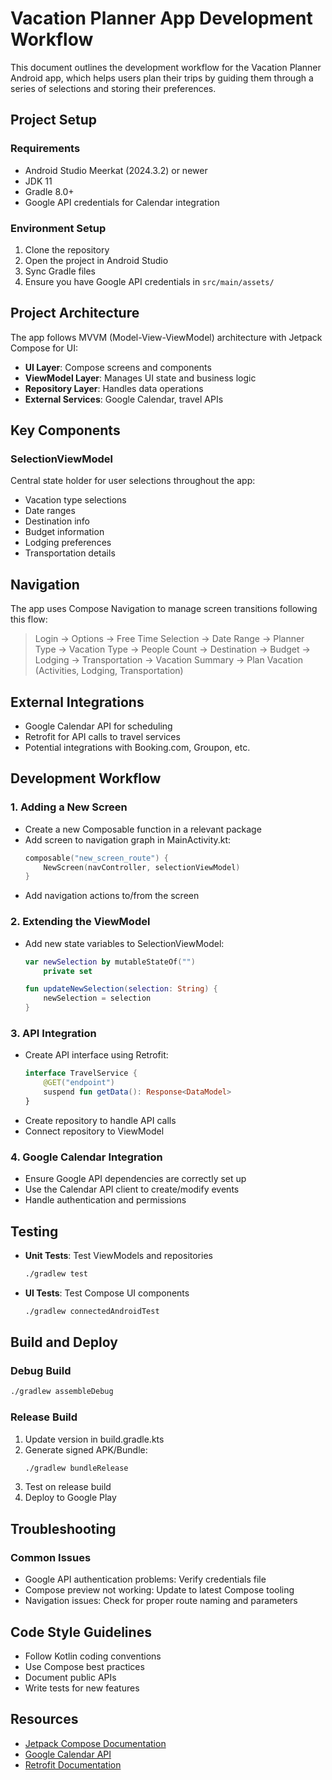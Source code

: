 # Vacation Planner App Development Workflow

This document outlines the development workflow for the Vacation Planner Android app, which helps users plan their trips by guiding them through a series of selections and storing their preferences.

## Project Setup

### Requirements
- Android Studio Meerkat (2024.3.2) or newer
- JDK 11
- Gradle 8.0+
- Google API credentials for Calendar integration

### Environment Setup
1. Clone the repository
2. Open the project in Android Studio
3. Sync Gradle files
4. Ensure you have Google API credentials in `src/main/assets/`

## Project Architecture

The app follows MVVM (Model-View-ViewModel) architecture with Jetpack Compose for UI:

- **UI Layer**: Compose screens and components
- **ViewModel Layer**: Manages UI state and business logic
- **Repository Layer**: Handles data operations
- **External Services**: Google Calendar, travel APIs

## Key Components

### SelectionViewModel

Central state holder for user selections throughout the app:

- Vacation type selections
- Date ranges
- Destination info
- Budget information
- Lodging preferences
- Transportation details

## Navigation

The app uses Compose Navigation to manage screen transitions following this flow:

> Login → Options → Free Time Selection → Date Range → Planner Type → Vacation Type →
> People Count → Destination → Budget → Lodging → Transportation → Vacation Summary →
> Plan Vacation (Activities, Lodging, Transportation)

## External Integrations

- Google Calendar API for scheduling
- Retrofit for API calls to travel services
- Potential integrations with Booking.com, Groupon, etc.

## Development Workflow

### 1. Adding a New Screen
- Create a new Composable function in a relevant package
- Add screen to navigation graph in MainActivity.kt:
  ```kotlin
  composable("new_screen_route") {
      NewScreen(navController, selectionViewModel)
  }
  ```
- Add navigation actions to/from the screen

### 2. Extending the ViewModel
- Add new state variables to SelectionViewModel:
  ```kotlin
  var newSelection by mutableStateOf("")
      private set

  fun updateNewSelection(selection: String) {
      newSelection = selection
  }
  ```

### 3. API Integration
- Create API interface using Retrofit:
  ```kotlin
  interface TravelService {
      @GET("endpoint")
      suspend fun getData(): Response<DataModel>
  }
  ```
- Create repository to handle API calls
- Connect repository to ViewModel

### 4. Google Calendar Integration
- Ensure Google API dependencies are correctly set up
- Use the Calendar API client to create/modify events
- Handle authentication and permissions

## Testing

- **Unit Tests**: Test ViewModels and repositories
  ```bash
  ./gradlew test
  ```
- **UI Tests**: Test Compose UI components
  ```bash
  ./gradlew connectedAndroidTest
  ```

## Build and Deploy

### Debug Build
```bash
./gradlew assembleDebug
```

### Release Build
1. Update version in build.gradle.kts
2. Generate signed APK/Bundle:
   ```bash
   ./gradlew bundleRelease
   ```
3. Test on release build
4. Deploy to Google Play

## Troubleshooting

### Common Issues
- Google API authentication problems: Verify credentials file
- Compose preview not working: Update to latest Compose tooling
- Navigation issues: Check for proper route naming and parameters

## Code Style Guidelines
- Follow Kotlin coding conventions
- Use Compose best practices
- Document public APIs
- Write tests for new features

## Resources
- [Jetpack Compose Documentation](https://developer.android.com/jetpack/compose)
- [Google Calendar API](https://developers.google.com/calendar)
- [Retrofit Documentation](https://square.github.io/retrofit/)
